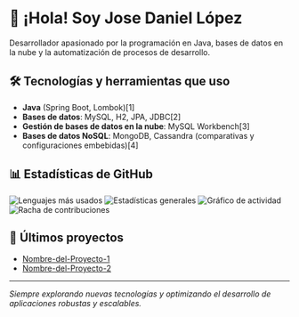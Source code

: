 # 👋 ¡Hola! Soy Jose Daniel López

Desarrollador apasionado por la programación en Java, bases de datos en la nube y la automatización de procesos de desarrollo.

## 🛠️ Tecnologías y herramientas que uso

- **Java** (Spring Boot, Lombok)[1]
- **Bases de datos**: MySQL, H2, JPA, JDBC[2]
- **Gestión de bases de datos en la nube**: MySQL Workbench[3]
- **Bases de datos NoSQL**: MongoDB, Cassandra (comparativas y configuraciones embebidas)[4]

## 📊 Estadísticas de GitHub

![Lenguajes más usados](https://github-readme-stats.vercel.app/api/top-langs/?username=Jose-Daniel-Lopez&layout=compact&langs_count=6)
![Estadísticas generales](https://github-readme-stats.vercel.app/api?username=Jose-Daniel-Lopez&show_icons=true&theme=radical)
![Gráfico de actividad](https://github-readme-activity-graph.cyclic.app/graph?username=Jose-Daniel-Lopez&theme=github-compact)
![Racha de contribuciones](https://streak-stats.demolab.com?user=Jose-Daniel-Lopez&theme=radical)

## 🚀 Últimos proyectos

- [Nombre-del-Proyecto-1](https://github.com/Jose-Daniel-Lopez/Job-Portal-Spring-Boot)
- [Nombre-del-Proyecto-2](https://github.com/Jose-Daniel-Lopez/SpringBoot-RealTimeChat-WebApplication)

---

*Siempre explorando nuevas tecnologías y optimizando el desarrollo de aplicaciones robustas y escalables.*


